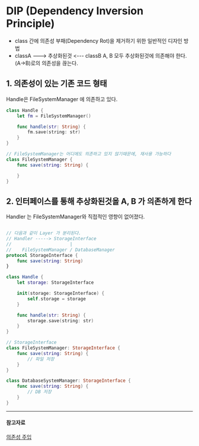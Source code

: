 # DIP (Dependency Inversion Principle)

- class 간에 의존성 부패(Dependency Rot)을 제거하기 위한 일반적인 디자인 방법
- classA ---> 추상화된것 <--- classB
  A, B 모두 추상화된것에 의존해야 한다. (A->B)로의 의존성을 끊는다.

## 1. 의존성이 있는 기존 코드 형태

Handle은 FileSystemManager 에 의존하고 있다.

```swift
class Handle {
    let fm = FileSystemManager()

    func handle(str: String) {
        fm.save(string: str)
    }
}

// FileSystemManager는 어디에도 의존하고 있지 않기때문에, 재사용 가능하다
class FileSystemManager {
    func save(string: String) {

    }
}
```

## 2. 인터페이스를 통해 추상화된것을 A, B 가 의존하게 한다

Handler 는 FileSystemManager와 직접적인 영향이 없어졌다.

```swift

// 다음과 같이 Layer 가 분리된다.
// Handler -----> StorageInterface
//                      |
//    FileSystemManager / DatabaseManager
protocol StorageInterface {
    func save(string: String)
}

class Handle {
    let storage: StorageInterface

    init(storage: StorageInterface) {
        self.storage = storage
    }

    func handle(str: String) {
        storage.save(string: str)
    }
}

// StorageInterface
class FileSystemManager: StorageInterface {
    func save(string: String) {
        // 파일 저장
    }
}

class DatabaseSystemManager: StorageInterface {
    func save(string: String) {
        // DB 저장
    }
}
```

---

#### 참고자료

[의존성 주입](https://lidium.tistory.com/34)
